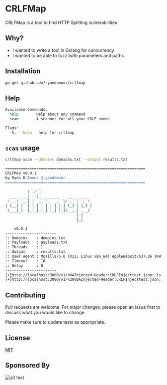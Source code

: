 # CRLFMap

CRLFMap is a tool to find HTTP Splitting vulnerabilities

## Why?
- I wanted to write a tool in Golang for concurrency
- I wanted to be able to fuzz _both_ parameters and paths

## Installation

```bash
go get github.com/ryandamour/crlfmap
```

## Help
```bash
Available Commands:
  help        Help about any command
  scan        A scanner for all your CRLF needs

Flags:
  -h, --help   help for crlfmap
```

## `scan` usage

```bash
crlfmap scan --domains domains.txt --output results.txt

===============================================================
CRLFMap v0.0.1
by Ryan D'Amour @ryandamour 
===============================================================
           _  __                       
          | |/ _|                      
  ___ _ __| | |_ _ __ ___   __ _ _ __  
 / __| '__| |  _| '_ ' _  \/ _' | '_ \ 
| (__| |  | | | | | | | | | (_| | |_) |
 \___|_|  |_|_| |_| |_| |_|\__,_| .__/ 
                                | |    
                                |_|    

    v0.0.1                                
-----------------------
:: Domains    : domains.txt
:: Payloads   : payloads.txt
:: Threads    : 1
:: Output     : results.txt
:: User Agent : Mozilla/5.0 (X11; Linux x86_64) AppleWebKit/537.36 (KHTML, like Gecko) Chrome/81.0.4044.138 Safari/537.36
:: Timeout    : 10
:: Delay      : 0
-----------------------
[+]http://localhost:3000/v1/%0AInjected-Header:CRLFInjecttest.json: is Vulnerable
[+]http://localhost:3000/v1/%20%0AInjected-Header:CRLFInjecttest.json: is Vulnerable
```

## Contributing
Pull requests are welcome. For major changes, please open an issue first to discuss what you would like to change.

Please make sure to update tests as appropriate.

## License
[MIT](https://choosealicense.com/licenses/mit/)

## Sponsored By
![alt text](https://miro.medium.com/max/168/1*Pzr_iwx12ycGpGg0K0Yauw.png)
